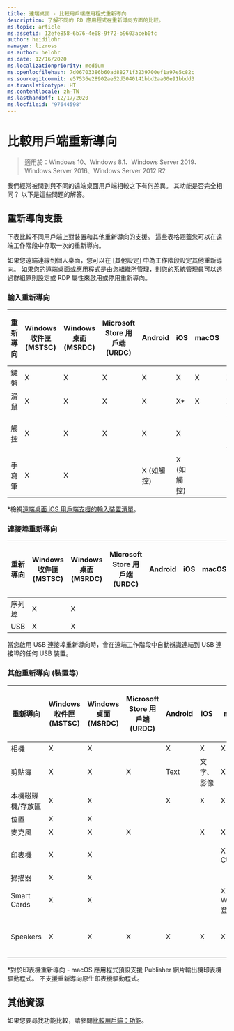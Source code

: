 ```yaml
---
title: 遠端桌面 - 比較用戶端應用程式重新導向
description: 了解不同的 RD 應用程式在重新導向方面的比較。
ms.topic: article
ms.assetid: 12efe858-6b76-4e08-9f72-b9603aceb0fc
author: heidilohr
manager: lizross
ms.author: helohr
ms.date: 12/16/2020
ms.localizationpriority: medium
ms.openlocfilehash: 7d06703386b60ad88271f3239700ef1a97e5c82c
ms.sourcegitcommit: e57536e28902ae52d3040141bbd2aa00e91bbdd3
ms.translationtype: HT
ms.contentlocale: zh-TW
ms.lasthandoff: 12/17/2020
ms.locfileid: "97644598"
---
```

# <a name="compare-the-clients-redirections"></a>比較用戶端重新導向

>適用於：Windows 10、Windows 8.1、Windows Server 2019、Windows Server 2016、Windows Server 2012 R2

我們經常被問到與不同的遠端桌面用戶端相較之下有何差異。 其功能是否完全相同？ 以下是這些問題的解答。

## <a name="redirection-support"></a>重新導向支援

下表比較不同用戶端上對裝置和其他重新導向的支援。 這些表格涵蓋您可以在遠端工作階段中存取一次的重新導向。

如果您遠端連線到個人桌面，您可以在 [其他設定]  中為工作階段設定其他重新導向。 如果您的遠端桌面或應用程式是由您組織所管理，則您的系統管理員可以透過群組原則設定或 RDP 屬性來啟用或停用重新導向。

### <a name="input-redirection"></a>輸入重新導向

| 重新導向 | Windows 收件匣</br>(MSTSC) | Windows 桌面</br>(MSRDC) | Microsoft Store 用戶端</br>(URDC) | Android | iOS | macOS | 網頁用戶端    |
|-------------|---------------------------|-----------------------------|---------------|---------|-----|-------|---------------|
| 鍵盤    | X                         | X                           | X             | X       | X   | X     | X             |
| 滑鼠       | X                         | X                           | X             | X       | X\* | X     | X             |
| 觸控       | X                         | X                           | X             | X       | X   |       | X (IE 除外) |
| 手寫筆         | X                         | X                           |               | X (如觸控) |  X (如觸控)  |       |               |

*檢視[遠端桌面 iOS 用戶端支援的輸入裝置清單](remote-desktop-ios.md#supported-input-devices)。

### <a name="port-redirection"></a>連接埠重新導向

| 重新導向 | Windows 收件匣</br>(MSTSC) | Windows 桌面</br>(MSRDC) | Microsoft Store 用戶端</br>(URDC) | Android | iOS | macOS | 網頁用戶端 |
|-------------|---------------------------|-----------------------------|---------------|---------|-----|-------|------------|
| 序列埠 | X                         | X                           |               |         |     |       |            |
| USB         | X                         | X                           |               |         |     |       |            |

當您啟用 USB 連接埠重新導向時，會在遠端工作階段中自動辨識連結到 USB 連接埠的任何 USB 裝置。

### <a name="other-redirection-devices-etc"></a>其他重新導向 (裝置等)

| 重新導向         | Windows 收件匣</br>(MSTSC) | Windows 桌面</br>(MSRDC) | Microsoft Store 用戶端</br>(URDC) | Android | iOS         | macOS                           | 網頁用戶端    |
|---------------------|---------------------------|-----------------------------|---------------|---------|-------------|---------------------------------|---------------|
| 相機             | X                         | X                           |               |     X    |   X         | X                               |               |
| 剪貼簿           | X                         | X                           | X             | Text    | 文字、影像 | X                               | 文字          |
| 本機磁碟機/存放區 | X                         | X                           |               | X       |   X        | X                               |               |
| 位置            | X                         | X                           |               |         |             |                                 |               |
| 麥克風         | X                         | X                           | X             |         |  X          | X                               |               |
| 印表機            | X                         | X                           |               |         |             | X (僅限 CUPS)                   | PDF 列印     |
| 掃描器            | X                         | X                           |               |         |             |                                 |               |
| Smart Cards         | X                         | X                           |               |         |             | X (不支援 Windows 登入) |               |
| Speakers            | X                         | X                           | X             | X       | X           | X                               | X (IE 除外) |

*對於印表機重新導向 - macOS 應用程式預設支援 Publisher 網片輸出機印表機驅動程式。 不支援重新導向原生印表機驅動程式。

## <a name="other-resources"></a>其他資源

如果您要尋找功能比較，請參閱[比較用戶端：功能](remote-desktop-features.md)。
